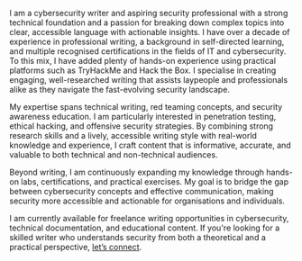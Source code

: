 I am a cybersecurity writer and aspiring security professional with a strong technical foundation and a passion for breaking down complex topics into clear, accessible language with actionable insights. I have over a decade of experience in professional writing, a background in self-directed learning, and multiple recognised certifications in the fields of IT and cybersecurity. To this mix, I have added plenty of hands-on experience using practical platforms such as TryHackMe and Hack the Box. I specialise in creating engaging, well-researched writing that assists laypeople and professionals alike as they navigate the fast-evolving security landscape.

My expertise spans technical writing, red teaming concepts, and security awareness education. I am particularly interested in penetration testing, ethical hacking, and offensive security strategies. By combining strong research skills and a lively, accessible writing style with real-world knowledge and experience, I craft content that is informative, accurate, and valuable to both technical and non-technical audiences.

Beyond writing, I am continuously expanding my knowledge through hands-on labs, certifications, and practical exercises. My goal is to bridge the gap between cybersecurity concepts and effective communication, making security more accessible and actionable for organisations and individuals.

I am currently available for freelance writing opportunities in cybersecurity, technical documentation, and educational content. If you're looking for a skilled writer who understands security from both a theoretical and a practical perspective, [let’s connect](mailto:c_emmett@zohomail.eu).

